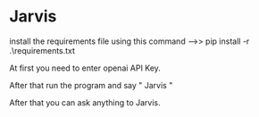 # Jarvis

install the requirements file using this command -->>  pip install -r .\requirements.txt

At first you need to enter openai API Key.

After that run the program and say " Jarvis "

After that you can ask anything to Jarvis.
